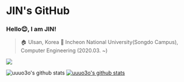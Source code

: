 # JIN's GitHub

### Hello😊, I am JIN!
> 🏠 Ulsan, Korea
> 🏫 Incheon National University(Songdo Campus), Computer Engineering (2020.03. ~)

<a href="[instagram.com/jin_11.30]" target="_blank"><img src="https://img.shields.io/badge/[JINSTARGRAM]-[E4405F]?style=flat-square&logo=[Instagram]&logoColor=white"/></a>

![uuuo3o's github stats](https://github-readme-stats.vercel.app/api?username=uuuo3o&show_icons=true)
[![uuuo3o's github stats](https://github-readme-stats.vercel.app/api/top-langs/?username=uuuo3o&show_icons=true&hide_border=true&title_color=004386&icon_color=004386&layout=compact)](https://github.com/uuuo3o)
